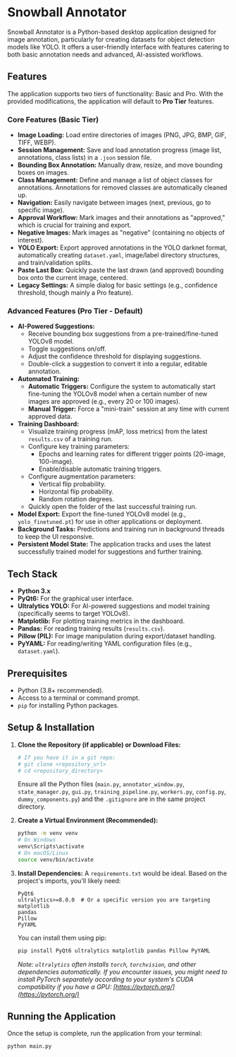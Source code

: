 # Snowball Annotator

Snowball Annotator is a Python-based desktop application designed for image annotation, particularly for creating datasets for object detection models like YOLO. It offers a user-friendly interface with features catering to both basic annotation needs and advanced, AI-assisted workflows.

## Features

The application supports two tiers of functionality: Basic and Pro. With the provided modifications, the application will default to **Pro Tier** features.

### Core Features (Basic Tier)

*   **Image Loading:** Load entire directories of images (PNG, JPG, BMP, GIF, TIFF, WEBP).
*   **Session Management:** Save and load annotation progress (image list, annotations, class lists) in a `.json` session file.
*   **Bounding Box Annotation:** Manually draw, resize, and move bounding boxes on images.
*   **Class Management:** Define and manage a list of object classes for annotations. Annotations for removed classes are automatically cleaned up.
*   **Navigation:** Easily navigate between images (next, previous, go to specific image).
*   **Approval Workflow:** Mark images and their annotations as "approved," which is crucial for training and export.
*   **Negative Images:** Mark images as "negative" (containing no objects of interest).
*   **YOLO Export:** Export approved annotations in the YOLO darknet format, automatically creating `dataset.yaml`, image/label directory structures, and train/validation splits.
*   **Paste Last Box:** Quickly paste the last drawn (and approved) bounding box onto the current image, centered.
*   **Legacy Settings:** A simple dialog for basic settings (e.g., confidence threshold, though mainly a Pro feature).

### Advanced Features (Pro Tier - Default)

*   **AI-Powered Suggestions:**
    *   Receive bounding box suggestions from a pre-trained/fine-tuned YOLOv8 model.
    *   Toggle suggestions on/off.
    *   Adjust the confidence threshold for displaying suggestions.
    *   Double-click a suggestion to convert it into a regular, editable annotation.
*   **Automated Training:**
    *   **Automatic Triggers:** Configure the system to automatically start fine-tuning the YOLOv8 model when a certain number of new images are approved (e.g., every 20 or 100 images).
    *   **Manual Trigger:** Force a "mini-train" session at any time with current approved data.
*   **Training Dashboard:**
    *   Visualize training progress (mAP, loss metrics) from the latest `results.csv` of a training run.
    *   Configure key training parameters:
        *   Epochs and learning rates for different trigger points (20-image, 100-image).
        *   Enable/disable automatic training triggers.
    *   Configure augmentation parameters:
        *   Vertical flip probability.
        *   Horizontal flip probability.
        *   Random rotation degrees.
    *   Quickly open the folder of the last successful training run.
*   **Model Export:** Export the fine-tuned YOLOv8 model (e.g., `yolo_finetuned.pt`) for use in other applications or deployment.
*   **Background Tasks:** Predictions and training run in background threads to keep the UI responsive.
*   **Persistent Model State:** The application tracks and uses the latest successfully trained model for suggestions and further training.

## Tech Stack

*   **Python 3.x**
*   **PyQt6:** For the graphical user interface.
*   **Ultralytics YOLO:** For AI-powered suggestions and model training (specifically seems to target YOLOv8).
*   **Matplotlib:** For plotting training metrics in the dashboard.
*   **Pandas:** For reading training results (`results.csv`).
*   **Pillow (PIL):** For image manipulation during export/dataset handling.
*   **PyYAML:** For reading/writing YAML configuration files (e.g., `dataset.yaml`).

## Prerequisites

*   Python (3.8+ recommended).
*   Access to a terminal or command prompt.
*   `pip` for installing Python packages.

## Setup & Installation

1.  **Clone the Repository (if applicable) or Download Files:**
    ```bash
    # If you have it in a git repo:
    # git clone <repository_url>
    # cd <repository_directory>
    ```
    Ensure all the Python files (`main.py`, `annotator_window.py`, `state_manager.py`, `gui.py`, `training_pipeline.py`, `workers.py`, `config.py`, `dummy_components.py`) and the `.gitignore` are in the same project directory.

2.  **Create a Virtual Environment (Recommended):**
    ```bash
    python -m venv venv
    # On Windows
    venv\Scripts\activate
    # On macOS/Linux
    source venv/bin/activate
    ```

3.  **Install Dependencies:**
    A `requirements.txt` would be ideal. Based on the project's imports, you'll likely need:
    ```
    PyQt6
    ultralytics>=8.0.0  # Or a specific version you are targeting
    matplotlib
    pandas
    Pillow
    PyYAML
    ```
    You can install them using pip:
    ```bash
    pip install PyQt6 ultralytics matplotlib pandas Pillow PyYAML
    ```
    *Note: `ultralytics` often installs `torch`, `torchvision`, and other dependencies automatically. If you encounter issues, you might need to install PyTorch separately according to your system's CUDA compatibility if you have a GPU: [https://pytorch.org/](https://pytorch.org/)*

## Running the Application

Once the setup is complete, run the application from your terminal:

```bash
python main.py